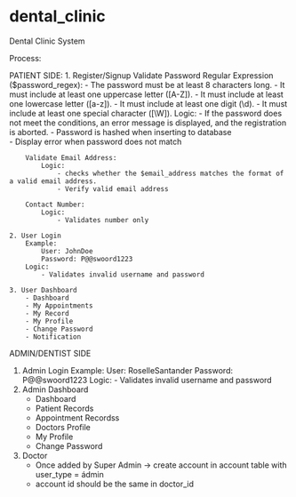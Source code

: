 # dental_clinic
Dental Clinic System

Process:

PATIENT SIDE:
    1. Register/Signup
        Validate Password Regular Expression ($password_regex):
            - The password must be at least 8 characters long.
            - It must include at least one uppercase letter ([A-Z]).
            - It must include at least one lowercase letter ([a-z]).
            - It must include at least one digit (\d).
            - It must include at least one special character ([\W]).
            Logic:
                - If the password does not meet the conditions, an error message is displayed, and the registration is aborted. 
                - Password is hashed when inserting to database    
                - Display error when password does not match

        Validate Email Address:
            Logic:
                - checks whether the $email_address matches the format of a valid email address.
                - Verify valid email address

        Contact Number: 
            Logic:
                - Validates number only

    2. User Login
        Example:
            User: JohnDoe
            Password: P@@swoord1223
        Logic:
            - Validates invalid username and password

    3. User Dashboard
        - Dashboard
        - My Appointments
        - My Record
        - My Profile
        - Change Password
        - Notification

ADMIN/DENTIST SIDE
1. Admin Login
    Example:
        User: RoselleSantander
        Password: P@@swoord1223
    Logic:
        - Validates invalid username and password
2. Admin Dashboard
    - Dashboard
    - Patient Records
    - Appointment Recordss
    - Doctors Profile
    - My Profile
    - Change Password
3. Doctor
    - Once added by Super Admin -> create account in account table with user_type = ádmin
    - account id should be the same in doctor_id

